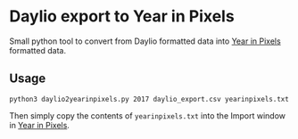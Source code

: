 # Daylio export to Year in Pixels

Small python tool to convert from Daylio formatted data into [Year in Pixels](http://year-in-pixels.glitch.me) formatted data.

## Usage

```
python3 daylio2yearinpixels.py 2017 daylio_export.csv yearinpixels.txt
```

Then simply copy the contents of `yearinpixels.txt` into the Import window in [Year in Pixels](http://year-in-pixels.glitch.me).
